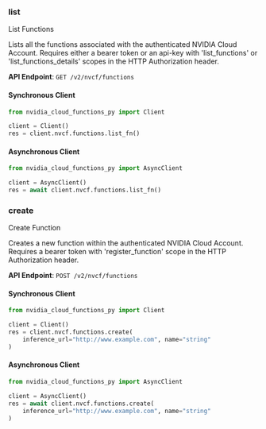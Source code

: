 
### list <a name="list"></a>
List Functions

Lists all the functions associated with the authenticated NVIDIA Cloud Account.  Requires either a bearer token or an api-key with 'list_functions' or  'list_functions_details' scopes in the HTTP Authorization header.

**API Endpoint**: `GET /v2/nvcf/functions`

#### Synchronous Client

```python
from nvidia_cloud_functions_py import Client

client = Client()
res = client.nvcf.functions.list_fn()
```

#### Asynchronous Client

```python
from nvidia_cloud_functions_py import AsyncClient

client = AsyncClient()
res = await client.nvcf.functions.list_fn()
```

### create <a name="create"></a>
Create Function

Creates a new function within the authenticated NVIDIA Cloud Account. Requires a  bearer token with 'register_function' scope in the HTTP Authorization header. 

**API Endpoint**: `POST /v2/nvcf/functions`

#### Synchronous Client

```python
from nvidia_cloud_functions_py import Client

client = Client()
res = client.nvcf.functions.create(
    inference_url="http://www.example.com", name="string"
)
```

#### Asynchronous Client

```python
from nvidia_cloud_functions_py import AsyncClient

client = AsyncClient()
res = await client.nvcf.functions.create(
    inference_url="http://www.example.com", name="string"
)
```
